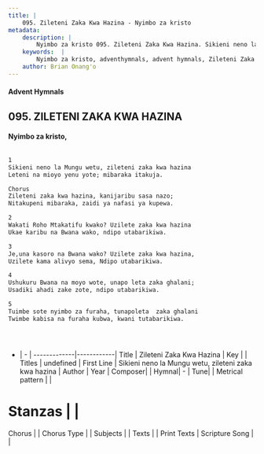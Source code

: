 ```yaml
---
title: |
    095. Zileteni Zaka Kwa Hazina - Nyimbo za kristo
metadata:
    description: |
        Nyimbo za kristo 095. Zileteni Zaka Kwa Hazina. Sikieni neno la Mungu wetu, zileteni zaka kwa hazina Leteni na mioyo yenu yote; mibaraka itakuja.  Chorus Zileteni zaka kwa hazina, kanijaribu sasa nazo; Nitakupeni mibaraka, zaidi ya nafasi ya kupewa.  
    keywords:  |
        Nyimbo za kristo, adventhymnals, advent hymnals, Zileteni Zaka Kwa Hazina, Sikieni neno la Mungu wetu, zileteni zaka kwa hazina. 
    author: Brian Onang'o
---
```


#### Advent Hymnals
## 095. ZILETENI ZAKA KWA HAZINA
####  Nyimbo za kristo,

```txt

1
Sikieni neno la Mungu wetu, zileteni zaka kwa hazina
Leteni na mioyo yenu yote; mibaraka itakuja.

Chorus
Zileteni zaka kwa hazina, kanijaribu sasa nazo;
Nitakupeni mibaraka, zaidi ya nafasi ya kupewa.

2
Wakati Roho Mtakatifu kwako? Uzilete zaka kwa hazina
Ukae karibu na Bwana wako, ndipo utabarikiwa.

3
Je,una kasoro na Bwana wako? Uzilete zaka kwa hazina,
Uzilete kama alivyo sema, Ndipo utabarikiwa.

4
Ushukuru Bwana na moyo wote, unapo leta zaka ghalani;
Usadiki ahadi zake zote, ndipo utabarikiwa.

5
Tuimbe sote nyimbo za furaha, tunapoleta  zaka ghalani
Twimbe kabisa na furaha kubwa, kwani tutabarikiwa.





```

- |   -  |
-------------|------------|
Title | Zileteni Zaka Kwa Hazina |
Key |  |
Titles | undefined |
First Line | Sikieni neno la Mungu wetu, zileteni zaka kwa hazina |
Author | 
Year | 
Composer| |
Hymnal|  - |
Tune|  |
Metrical pattern | |
# Stanzas |  |
Chorus |  |
Chorus Type |  |
Subjects | |
Texts |  |
Print Texts | 
Scripture Song |  |
    
